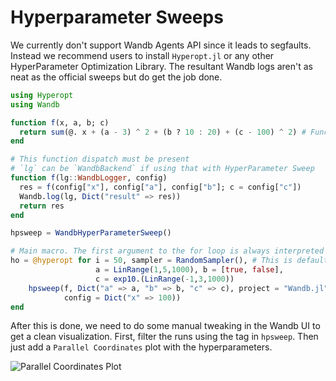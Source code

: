 # Hyperparameter Sweeps

We currently don't support Wandb Agents API since it leads to segfaults. Instead we recommend users
to install `Hyperopt.jl` or any other HyperParameter Optimization Library. The resultant Wandb logs
aren't as neat as the official sweeps but do get the job done.

```julia
using Hyperopt
using Wandb

function f(x, a, b; c)
  return sum(@. x + (a - 3) ^ 2 + (b ? 10 : 20) + (c - 100) ^ 2) # Function to minimize
end

# This function dispatch must be present
# `lg` can be `WandbBackend` if using that with HyperParameter Sweep
function f(lg::WandbLogger, config)
  res = f(config["x"], config["a"], config["b"]; c = config["c"])
  Wandb.log(lg, Dict("result" => res))
  return res
end

hpsweep = WandbHyperParameterSweep()

# Main macro. The first argument to the for loop is always interpreted as the number of iterations
ho = @hyperopt for i = 50, sampler = RandomSampler(), # This is default if none provided
                   a = LinRange(1,5,1000), b = [true, false],
                   c = exp10.(LinRange(-1,3,1000))
    hpsweep(f, Dict("a" => a, "b" => b, "c" => c), project = "Wandb.jl",
            config = Dict("x" => 100))
end
```

After this is done, we need to do some manual tweaking in the Wandb UI to get a clean
visualization. First, filter the runs using the tag in `hpsweep`. Then just add a
`Parallel Coordinates` plot with the hyperparameters.

![Parallel Coordinates Plot](https://i.imgur.com/89RtziT.png)
